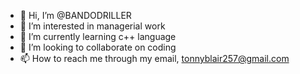 - 👋 Hi, I’m @BANDODRILLER
- 👀 I’m interested in managerial work
- 🌱 I’m currently learning c++ language
- 💞️ I’m looking to collaborate on coding
- 📫 How to reach me through my email, tonnyblair257@gmail.com

<!---
BANDODRILLER/BANDODRILLER is a ✨ special ✨ repository because its `README.md` (this file) appears on your GitHub profile.
You can click the Preview link to take a look at your changes.
--->
